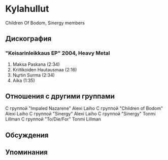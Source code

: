 # Kylahullut

Children Of Bodom, Sinergy members

## Дискография

### "Keisarinleikkaus EP" 2004, Heavy Metal

01. Maksa Paskana (2:34)
02. Kriitikoiden Hautausmaa (2:16)
03. Nцrtin Surma (2:34)
04. Aika (1:35)


## Отношения с другими группами

C группой "Impaled Nazarene" Alexi Laiho
C группой "Children of Bodom" Alexi Laiho
C группой "Sinergy" Alexi Laiho
C группой "Sinergy" Tonmi Lillman
C группой "To/Die/For" Tonmi Lillman

## Обсуждения


## Упоминания

